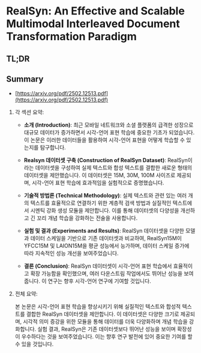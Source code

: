 # RealSyn: An Effective and Scalable Multimodal Interleaved Document Transformation Paradigm
## TL;DR
## Summary
- [https://arxiv.org/pdf/2502.12513.pdf](https://arxiv.org/pdf/2502.12513.pdf)

1. 각 섹션 요약:

   - **소개 (Introduction)**: 최근 모바일 네트워크와 소셜 플랫폼의 급격한 성장으로 대규모 데이터가 증가하면서 시각-언어 표현 학습에 중요한 기초가 되었습니다. 이 논문은 이러한 데이터들을 활용하여 시각-언어 표현을 어떻게 학습할 수 있는지를 탐구합니다.

   - **Realsyn 데이터셋 구축 (Construction of RealSyn Dataset)**: RealSyn이라는 데이터셋을 구성하여 실제 텍스트와 합성 텍스트를 결합한 새로운 형태의 데이터셋을 제안했습니다. 이 데이터셋은 15M, 30M, 100M 사이즈로 제공되며, 시각-언어 표현 학습에 효과적임을 실험적으로 증명했습니다.

   - **기술적 방법론 (Technical Methodology)**: 실제 텍스트와 관련 있는 여러 개의 텍스트를 효율적으로 연결하기 위한 계층적 검색 방법과 실질적인 텍스트에서 시멘틱 강화 생성 모듈을 제안합니다. 이를 통해 데이터셋의 다양성을 개선하고 긴 꼬리 개념 학습을 강화하는 전술을 사용합니다.

   - **실험 및 결과 (Experiments and Results)**: RealSyn 데이터셋을 다양한 모델과 데이터 스케일을 기반으로 기존 데이터셋과 비교하여, RealSyn15M이 YFCC15M 및 LAION15M을 평균 성능에서 능가하며, 데이터 스케일 증가에 따라 지속적인 성능 개선을 보여주었습니다.

   - **결론 (Conclusion)**: RealSyn 데이터셋이 시각-언어 표현 학습에서 효율적이고 확장 가능함을 확인했으며, 여러 다운스트림 작업에서도 뛰어난 성능을 보여줍니다. 이 연구는 향후 시각-언어 연구에 기여할 것입니다.

2. 전체 요약:

   본 논문은 시각-언어 표현 학습을 향상시키기 위해 실질적인 텍스트와 합성적 텍스트를 결합한 RealSyn 데이터셋을 제안합니다. 이 데이터셋은 다양한 크기로 제공되며, 시각적 의미 증강을 위한 모듈을 통해 데이터를 더욱 다양화하며 개념 학습을 강화합니다. 실험 결과, RealSyn은 기존 데이터셋보다 뛰어난 성능을 보이며 확장성이 우수하다는 것을 보여주었습니다. 이는 향후 연구 발전에 있어 중요한 기여를 할 수 있을 것입니다.